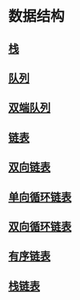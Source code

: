 # 数据结构

## [栈](/article/data-sturctures/stack.md)
## [队列](/article/data-sturctures/queue.md)
## [双端队列](/article/data-sturctures/double-queue.md)
## [链表](/article/data-sturctures/linked-list.md)
## [双向链表](/article/data-sturctures/double-linked-list.md)
## [单向循环链表](/article/data-sturctures/circular-linked-list.md)
## [双向循环链表](/article/data-sturctures/double-circular-linked-list.md)
## [有序链表](/article/data-sturctures/sorted-linked-list.md)
## [栈链表](/article/data-sturctures/stack-linked-list.md)